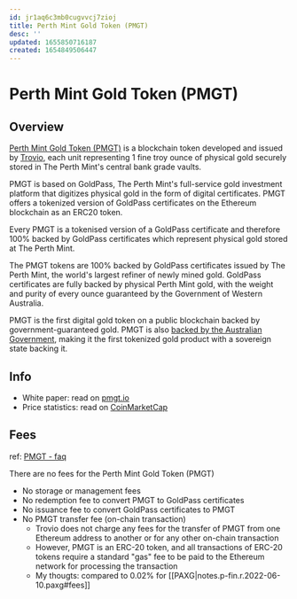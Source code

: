 ```yaml
---
id: jr1aq6c3mb0cugvvcj7zioj
title: Perth Mint Gold Token (PMGT)
desc: ''
updated: 1655850716187
created: 1654849506447
---
```

# Perth Mint Gold Token (PMGT)

## Overview

[Perth Mint Gold Token (PMGT)](https://pmgt.io/) is a blockchain token developed and issued by [Trovio](https://trovio.io/), each unit representing 1 fine troy ounce of physical gold securely stored in The Perth Mint's central bank grade vaults.

PMGT is based on GoldPass, The Perth Mint's full-service gold investment platform that digitizes physical gold in the form of digital certificates. PMGT offers a tokenized version of GoldPass certificates on the Ethereum blockchain as an ERC20 token.

Every PMGT is a tokenised version of a GoldPass certificate and therefore 100% backed by GoldPass certificates which represent physical gold stored at The Perth Mint.

The PMGT tokens are 100% backed by GoldPass certificates issued by The Perth Mint, the world's largest refiner of newly mined gold. GoldPass certificates are fully backed by physical Perth Mint gold, with the weight and purity of every ounce guaranteed by the Government of Western Australia.

PMGT is the first digital gold token on a public blockchain backed by government-guaranteed gold. PMGT is also [backed by the Australian Government](https://www.perthmint.com/about/government-guarantee/), making it the first tokenized gold product with a sovereign state backing it.

## Info

- White paper: read on [pmgt.io](https://pmgt.io/static/assets/pmgt_whitepaper.pdf)
- Price statistics: read on [CoinMarketCap](https://coinmarketcap.com/currencies/perth-mint-gold-token/)

## Fees

ref: [PMGT - faq](https://pmgt.io/faq/#what-are-the-fees-associated-with-pmgt)

There are no fees for the Perth Mint Gold Token (PMGT)
- No storage or management fees
- No redemption fee to convert PMGT to GoldPass certificates
- No issuance fee to convert GoldPass certificates to PMGT
- No PMGT transfer fee (on-chain transaction)
    - Trovio does not charge any fees for the transfer of PMGT from one Ethereum address to another or for any other on-chain transaction
    - However, PMGT is an ERC-20 token, and all transactions of ERC-20 tokens require a standard "gas" fee to be paid to the Ethereum network for processing the transaction
    - My thougts: compared to 0.02% for [[PAXG|notes.p-fin.r.2022-06-10.paxg#fees]]
